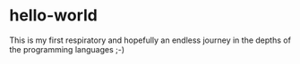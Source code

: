 # hello-world
This is my first respiratory and hopefully an endless journey in the depths of the programming languages ;-)
